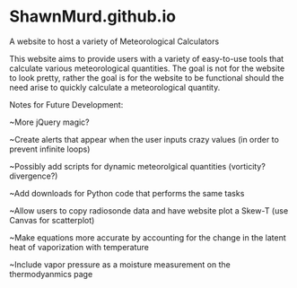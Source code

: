 # ShawnMurd.github.io
A website to host a variety of Meteorological Calculators

This website aims to provide users with a variety of easy-to-use tools that calculate various meteorological quantities.
The goal is not for the website to look pretty, rather the goal is for the website to be functional should the need arise to quickly
calculate a meteorological quantity.


Notes for Future Development:

~More jQuery magic?

~Create alerts that appear when the user inputs crazy values (in order to prevent infinite loops)

~Possibly add scripts for dynamic meteorolgical quantities (vorticity? divergence?)

~Add downloads for Python code that performs the same tasks

~Allow users to copy radiosonde data and have website plot a Skew-T (use Canvas for scatterplot)

~Make equations more accurate by accounting for the change in the latent heat of vaporization with temperature

~Include vapor pressure as a moisture measurement on the thermodyanmics page

